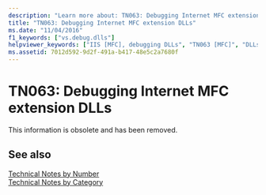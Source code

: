 ```yaml
---
description: "Learn more about: TN063: Debugging Internet MFC extension DLLs"
title: "TN063: Debugging Internet MFC extension DLLs"
ms.date: "11/04/2016"
f1_keywords: ["vs.debug.dlls"]
helpviewer_keywords: ["IIS [MFC], debugging DLLs", "TN063 [MFC]", "DLLs [MFC], Internet extension"]
ms.assetid: 7012d592-9d2f-491a-b417-48e5c2a7680f
---
```

# TN063: Debugging Internet MFC extension DLLs

This information is obsolete and has been removed.

## See also

[Technical Notes by Number](../mfc/technical-notes-by-number.md)<br/>
[Technical Notes by Category](../mfc/technical-notes-by-category.md)
